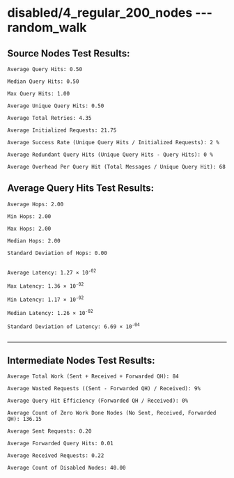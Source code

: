 # disabled/4_regular_200_nodes --- random_walk
## Source Nodes Test Results:
	Average Query Hits: 0.50

	Median Query Hits: 0.50

	Max Query Hits: 1.00

	Average Unique Query Hits: 0.50

	Average Total Retries: 4.35

	Average Initialized Requests: 21.75

	Average Success Rate (Unique Query Hits / Initialized Requests): 2 %

	Average Redundant Query Hits (Unique Query Hits - Query Hits): 0 %

	Average Overhead Per Query Hit (Total Messages / Unique Query Hit): 68



## Average Query Hits Test Results:
<pre><code>Average Hops: 2.00

Min Hops: 2.00

Max Hops: 2.00

Median Hops: 2.00

Standard Deviation of Hops: 0.00


Average Latency: 1.27 × 10<sup>-02</sup>

Max Latency: 1.36 × 10<sup>-02</sup>

Min Latency: 1.17 × 10<sup>-02</sup>

Median Latency: 1.26 × 10<sup>-02</sup>

Standard Deviation of Latency: 6.69 × 10<sup>-04</sup>

</code></pre>

---------------------------------------------
## Intermediate Nodes Test Results:

	Average Total Work (Sent + Received + Forwarded QH): 84

	Average Wasted Requests ((Sent - Forwarded QH) / Received): 9%

	Average Query Hit Efficiency (Forwarded QH / Received): 0%

	Average Count of Zero Work Done Nodes (No Sent, Received, Forwarded QH): 136.15

	Average Sent Requests: 0.20

	Average Forwarded Query Hits: 0.01

	Average Received Requests: 0.22

	Average Count of Disabled Nodes: 40.00

